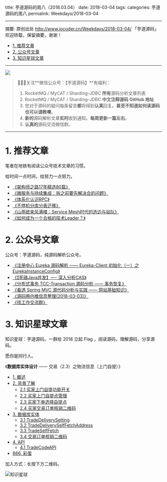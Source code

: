 title: 芋道源码的周八（2018.03.04）
date: 2018-03-04
tags:
categories: 芋道源码的周八
permalink: Weekdays/2018-03-04

-------

摘要: 原创出处 http://www.iocoder.cn/Weekdays/2018-03-04/ 「芋道源码」欢迎转载，保留摘要，谢谢！

- [1. 推荐文章](http://www.iocoder.cn/Weekdays/2018-03-04/)
- [2. 公众号文章](http://www.iocoder.cn/Weekdays/2018-03-04/)
- [3. 知识星球文章](http://www.iocoder.cn/Weekdays/2018-03-04/)

-------

![](http://www.iocoder.cn/images/common/wechat_mp_2017_07_31.jpg)

> 🙂🙂🙂关注**微信公众号：【芋道源码】**有福利：  
> 1. RocketMQ / MyCAT / Sharding-JDBC **所有**源码分析文章列表  
> 2. RocketMQ / MyCAT / Sharding-JDBC **中文注释源码 GitHub 地址**  
> 3. 您对于源码的疑问每条留言**都**将得到**认真**回复。**甚至不知道如何读源码也可以请教噢**。  
> 4. **新的**源码解析文章**实时**收到通知。**每周更新一篇左右**。  
> 5. **认真的**源码交流微信群。

-------

# 1. 推荐文章

笔者在地铁有阅读公众号技术文章的习惯。

给时间一点时间，给努力一点努力。

* [《架构师之路17年精选80篇》](https://mp.weixin.qq.com/s?__biz=MjM5ODYxMDA5OQ==&mid=2651960945&idx=1&sn=d08f33c5f317fee8956252da8e0236b6&chksm=bd2d03ad8a5a8abb0370b826b7384a4095a5ed36238f0911d102b0ceee8e5d2fbe3bc80c56d9&mpshare=1&scene=1&srcid=0301uPUP1SnVSVqUvbR2T1ou#rd)
* [《微服务与持续集成：拆之前要先解决合的问题》](https://mp.weixin.qq.com/s?__biz=MzA5OTAyNzQ2OA==&mid=2649696997&idx=1&sn=f45d47c3631eba1949b342b761f90409&chksm=88931586bfe49c9052b029904fb1c0508654982afc8f71e2687caf1a792797d637ff61143e86&mpshare=1&scene=1&srcid=0227Eu7f5CccSFjgr6sqGvA0#rd)
* [《体系化认识RPC》](https://mp.weixin.qq.com/s?__biz=MzIwMzg1ODcwMw==&mid=2247486833&idx=1&sn=2e44bf6c3bc1f6aadeba9bfb96e34620&chksm=96c9bb11a1be32079f4d09d4b3077e45d429ddd56a7308bf2200a8586d93e32eced25ec89771&mpshare=1&scene=1&srcid=0225kAnPqtrEcoAqcd043yds#rd)
* [《不停机分库分表迁移》](https://mp.weixin.qq.com/s?__biz=MzU2NjIzNDk5NQ==&mid=2247484014&idx=1&sn=bdb0e56035ef16e74bf8f98d43105d36&chksm=fcaed872cbd95164bdaee8c26c276df399446d4049181bd73e46ce6fe364a7e1e00fef751802&mpshare=1&scene=1&srcid=0224vO6S9hSRXv2dmXsJt83Q#rd)
* [《山雨欲来风满楼：Service Mesh时代的选边与站队》](https://mp.weixin.qq.com/s?__biz=MzI0NjI4MDg5MQ==&mid=2715291527&idx=1&sn=f07a13e02b3c49e355664e7bc149d538&chksm=cd6d0853fa1a8145004fe1be28ca886e5188312be99b4f9c58f43b6b23238553d95e67bd0ac8&mpshare=1&scene=1&srcid=0224sCI9djg0zBkN8Nz9PS3E#rd)
* [《如何成为一个合格的技术Leader？》](https://mp.weixin.qq.com/s?__biz=MzIwMzg1ODcwMw==&mid=2247486723&idx=1&sn=224c352a4b58d1187d20c9b08259ff54&chksm=96c9bb63a1be327586adebf2e23f5149c672fb43fe42be2eab233076cba6b57afe1e549c9d41&mpshare=1&scene=1&srcid=0224ds8AKOqwp8BjwgQENGbY#rd)

# 2. 公众号文章

公众号：芋道源码，纯源码解析公众号。

* [《注册中心 Eureka 源码解析 —— Eureka-Client 初始化（一）之 EurekaInstanceConfig》](https://mp.weixin.qq.com/s?__biz=MzUzMTA2NTU2Ng==&mid=2247484155&idx=1&sn=ac3fcd22c556162a52c14646633ed94d&chksm=fa497d4acd3ef45c685a3db16f91b0b88b8eb3a40f92063c778c3792a99825908adced3b3ce6#rd)
* [《【死磕Java并发】—- 深入分析CAS》](https://mp.weixin.qq.com/s?__biz=MzUzMTA2NTU2Ng==&mid=2247484156&idx=1&sn=88f659cd13ab4064d760b4b5c60cbc63&chksm=fa497d4dcd3ef45b520d06ea75c219d67f7ba35129ca800d374cfa6f2d39ab1d2d9bf3379b30#rd)
* [《分布式事务 TCC-Transaction 源码分析 —— 事务恢复》](https://mp.weixin.qq.com/s?__biz=MzUzMTA2NTU2Ng==&mid=2247484161&idx=1&sn=8a48959cb80ad4590736efd2e3a82fd9&chksm=fa497cb0cd3ef5a66b0a298d098804f24717640efc2ad437c248c6fd2c25d76f65ad023dc2cc#rd)
* [《看透 Spring MVC 源代码分析与实践 —— 网站基础知识》](https://mp.weixin.qq.com/s?__biz=MzUzMTA2NTU2Ng==&mid=2247484162&idx=1&sn=17c1816deb182ce2612591429d4a58db&chksm=fa497cb3cd3ef5a512c17d7df2fc7d95e083721c1b747f6f1d6111eccabcfeecebc81d67971d#rd)
* [《源码圈内推信息整理(2018-03-03)》](https://mp.weixin.qq.com/s?__biz=MzUzMTA2NTU2Ng==&mid=2247484166&idx=1&sn=55e7639bca690c6f738830748de69a15&chksm=fa497cb7cd3ef5a1eca2f7b358aa961d5e711ec1d34acda865ec39cacc97d8400105f7c0285a#rd)
* [《找工作交流群》](https://mp.weixin.qq.com/s?__biz=MzUzMTA2NTU2Ng==&mid=2247484166&idx=2&sn=673a880ee1a75f0195a5d93baf5e4ef2&chksm=fa497cb7cd3ef5a126bb438401315063b2b73f6977f026e10a39f180908aa18405703d410865#rd)

# 3. 知识星球文章 

知识星球：芋道源码，一群给 2018 立起 Flag ，阅读源码，理解源码，分享源码。

愿你是同行人。

《**数据库实体设计** —— 交易（2.3）之物流信息（上门自提）》  

- [1. 概述](http://www.iocoder.cn/Entity/trade-module-deliver-self-fetch/)
- [2. 背景了解](http://www.iocoder.cn/Entity/trade-module-deliver-self-fetch/)
  - [2.1 买家上门自提功能开关](http://www.iocoder.cn/Entity/trade-module-deliver-self-fetch/)
  - [2.2 买家上门自提点管理](http://www.iocoder.cn/Entity/trade-module-deliver-self-fetch/)
  - [2.3 买家下单选择自提点](http://www.iocoder.cn/Entity/trade-module-deliver-self-fetch/)
  - [2.4 买家交易订单核销二维码](http://www.iocoder.cn/Entity/trade-module-deliver-self-fetch/)
- [3. 数据库实体](http://www.iocoder.cn/Entity/trade-module-deliver-self-fetch/)
  - [3.1 TradeDeliverySetting](http://www.iocoder.cn/Entity/trade-module-deliver-self-fetch/)
  - [3.2 TradeDeliverySelfFetchAddress](http://www.iocoder.cn/Entity/trade-module-deliver-self-fetch/)
  - [3.3 TradeSelfFetch](http://www.iocoder.cn/Entity/trade-module-deliver-self-fetch/)
  - [3.4 交易订单核销二维码](http://www.iocoder.cn/Entity/trade-module-deliver-self-fetch/)
- [4. API](http://www.iocoder.cn/Entity/trade-module-deliver-self-fetch/)
  - [4.1 TradeCodeAPI](http://www.iocoder.cn/Entity/trade-module-deliver-self-fetch/)
- [666. 彩蛋](http://www.iocoder.cn/Entity/trade-module-deliver-self-fetch/)

加入方式：长按下方二维码。

![知识星球](http://www.iocoder.cn/images/Architecture/2017_12_29/01.png)

